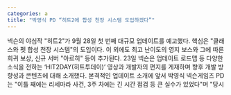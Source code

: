 ```yaml
---
categories: a
title: "박영식 PD “히트2에 합성 천장 시스템 도입하겠다”"
---
```

넥슨의 야심작 "히트2"가 9월 28일 첫 번째 대규모 업데이트를 예고했다. 핵심은 "클래스와 펫 합성 천장 시스템"의 도입이다. 이 외에도 최고 난이도의 영지 보스와 그에 따른 희귀 보상, 신규 서버 "아르히" 등이 추가된다. 23일 넥슨은 업데이트 로드맵 등 다양한 소식을 전하는 ‘HIT2DAY(히트투데이)’ 영상과 개발자의 편지를 게재하며 향후 개발 방향성과 콘텐츠에 대해 소개했다. 본격적인 업데이트 소개에 앞서 박영식 넥슨게임즈 PD는 "이틀 째에는 리세마라 사건, 3주 차에는 긴 시간 점검 등 큰 실수가 있었다"며 "당시